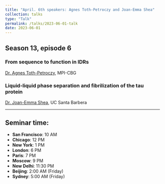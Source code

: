 ```yaml
---
title: "April. 6th speakers: Agnes Toth-Petroczy and Joan-Emma Shea"
collection: talks
type: "Talk"
permalink: /talks/2023-06-01-talk
date: 2023-06-01
---
```


## Season 13, episode 6

### From sequence to function in IDRs  
[Dr. Agnes Toth-Petroczy](https://www.mpi-cbg.de/research/researchgroups/currentgroups/agnes-toth-petroczy/group-leader), MPI-CBG


### Liquid-liquid phase separation and fibrilization of the tau protein
[Dr. Joan-Emma Shea](https://www.chem.ucsb.edu/people/joan-emma-shea), UC Santa Barbera

---


## Seminar time:
* **San Francisco**: 10 AM
* **Chicago**: 12 PM
* **New York**: 1 PM
* **London**: 6 PM
* **Paris**: 7 PM
* **Moscow**: 9 PM
* **New Delhi**: 11:30 PM
* **Beijing**: 2:00 AM (Friday)
* **Sydney**: 5:00 AM (Friday)





